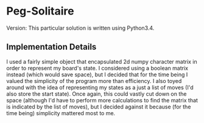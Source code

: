 # Peg-Solitaire

Version: This particular solution is written using Python3.4.

Implementation Details
-----------------------
I used a fairly simple object that encapsulated 2d numpy character matrix in order to represent my board's state.
I considered using a boolean matrix instead (which would save space), but I decided that for the time being I valued the
simplicity of the program more than efficiency. I also toyed around with the idea of representing my states as a just a
list of moves (I'd also store the start state). Once again, this could vastly cut down on the space (although I'd have
to perform more calculations to find the matrix that is indicated by the list of moves), but I decided against it
because (for the time being) simplicity mattered most to me.
